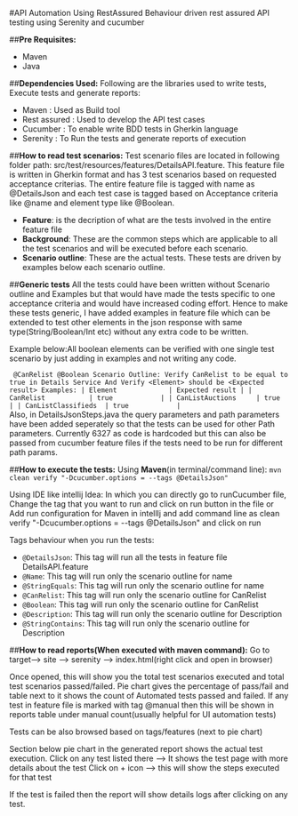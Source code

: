 #API Automation Using RestAssured
Behaviour driven rest assured API testing using Serenity and cucumber

##**Pre Requisites:**
- Maven
- Java

##**Dependencies Used:**
Following are the libraries used to write tests, Execute tests and generate reports:
- Maven : Used as Build tool
- Rest assured : Used to develop the API test cases
- Cucumber : To enable write BDD tests in Gherkin language
- Serenity : To Run the tests and generate reports of execution

##**How to read test scenarios:**
Test scenario files are located in following folder path: src/test/resources/features/DetailsAPI.feature.
This feature file is written in Gherkin format and has 3 test scenarios based on requested acceptance criterias. 
The entire feature file is tagged with name as @DetailsJson and each test case is tagged based on Acceptance criteria like @name and element type like @Boolean.
- **Feature**: is the decription of what are the tests involved in the entire feature file
- **Background**: These are the common steps which are applicable to all the test scenarios and will be executed before each scenario.
- **Scenario outline**: These are the actual tests. These tests are driven by examples below each scenario outline.

##**Generic tests**
All the tests could have been written without Scenario outline and Examples but that would have made the tests specific to one acceptance criteria and would have increased coding effort.
Hence to make these tests generic, I have added examples in feature file which can be extended to test other elements in the json response with same type(String/Boolean/Int etc) without any extra code to be written.

Example below:All boolean elements can be verified with one single test scenario by just adding in examples and not writing any code.

`  @CanRelist @Boolean
  Scenario Outline: Verify CanRelist to be equal to true in Details Service
    And Verify <Element> should be <Expected result>
    Examples:
      | Element             | Expected result |
      | CanRelist           | true            |
      | CanListAuctions     | true            |
      | CanListClassifieds  | true            |
 `     
Also, in DetailsJsonSteps.java the query parameters and path parameters have been added seperately so that the tests can be used for other Path parameters. 
Currently 6327 as code is hardcoded but this can also be passed from cucumber feature files if the tests need to be run for different path params.
      
##**How to execute the tests:**
Using **Maven**(in terminal/command line):
`mvn clean verify "-Dcucumber.options = --tags @DetailsJson"`

Using IDE like intellij Idea:
In which you can directly go to runCucumber file, Change the tag that you want to run and click on run button in the file
or
Add run configuration for Maven in intellIj and add command line as clean verify "-Dcucumber.options = --tags @DetailsJson" and click on run
 
Tags behaviour when you run the tests: 
- `@DetailsJson`: This tag will run all the tests in feature file DetailsAPI.feature
- `@Name`: This tag will run only the scenario outline for name
- `@StringEquals`: This tag will run only the scenario outline for name
- `@CanRelist`: This tag will run only the scenario outline for CanRelist
- `@Boolean`: This tag will run only the scenario outline for CanRelist
- `@Description`: This tag will run only the scenario outline for Description
- `@StringContains`: This tag will run only the scenario outline for Description

##**How to read reports(When executed with maven command):**
Go to target--> site --> serenity --> index.html(right click and open in browser)

Once opened, this will show you the total test scenarios executed and total test scenarios passed/failed.
Pie chart gives the percentage of pass/fail and table next to it shows the count of Automated tests passed and failed.
If any test in feature file is marked with tag @manual then this will be shown in reports table under manual count(usually helpful for UI automation tests)

Tests can be also browsed based on tags/features (next to pie chart)

Section below pie chart in the generated report shows the actual test execution.
Click on any test listed there  --> It shows the test page with more details about the test
Click on + icon --> this will show the steps executed for that test

If the test is failed then the report will show details logs after clicking on any test.


